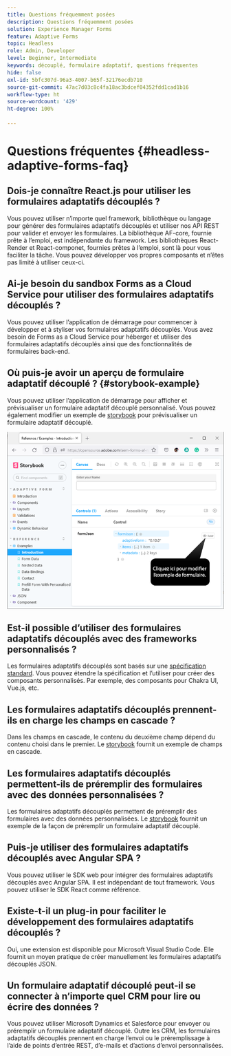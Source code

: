 ```yaml
---
title: Questions fréquemment posées
description: Questions fréquemment posées
solution: Experience Manager Forms
feature: Adaptive Forms
topic: Headless
role: Admin, Developer
level: Beginner, Intermediate
keywords: découplé, formulaire adaptatif, questions fréquentes
hide: false
exl-id: 5bfc307d-96a3-4007-b65f-32176ecdb710
source-git-commit: 47ac7d03c8c4fa18ac3bdcef04352fdd1cad1b16
workflow-type: ht
source-wordcount: '429'
ht-degree: 100%

---
```


# Questions fréquentes {#headless-adaptive-forms-faq}

## Dois-je connaître React.js pour utiliser les formulaires adaptatifs découplés ?

Vous pouvez utiliser n’importe quel framework, bibliothèque ou langage pour générer des formulaires adaptatifs découplés et utiliser nos API REST pour valider et envoyer les formulaires. La bibliothèque AF-core, fournie prête à l’emploi, est indépendante du framework. Les bibliothèques React-Render et React-componet, fournies prêtes à l’emploi, sont là pour vous faciliter la tâche. Vous pouvez développer vos propres composants et n’êtes pas limité à utiliser ceux-ci.

<!-- 
## Did Adobe release a new AEM Archetype for Headless adaptive forms?

You can use Archetype 37 with flag `includeFormsheadless` or later flag to create an AEM project with Headless adaptive forms functionality. 

-->

## Ai-je besoin du sandbox Forms as a Cloud Service pour utiliser des formulaires adaptatifs découplés ?

Vous pouvez utiliser l’application de démarrage pour commencer à développer et à styliser vos formulaires adaptatifs découplés. Vous avez besoin de Forms as a Cloud Service pour héberger et utiliser des formulaires adaptatifs découplés ainsi que des fonctionnalités de formulaires back-end.

<!-- ## Do I need an archetype project to develop Headless adaptive forms?

You can use the starter app to start developing and styling your Headless adaptive forms. Later on, you can use the 
archetype project to deploy the finished Headless adaptive forms and corresponding custom code, created using starter app, to Forms as a Cloud Service environment. The Forms as a Cloud Service environment helps you test and productionize the forms. -->

## Où puis-je avoir un aperçu de formulaire adaptatif découplé ? {#storybook-example}

Vous pouvez utiliser l’application de démarrage pour afficher et prévisualiser un formulaire adaptatif découplé personnalisé. Vous pouvez également modifier un exemple de [storybook](https://opensource.adobe.com/aem-forms-af-runtime/storybook/?path=/story/reference-examples--introduction) pour prévisualiser un formulaire adaptatif découplé.

![](/help/assets/storybook-example.png)

## Est-il possible d’utiliser des formulaires adaptatifs découplés avec des frameworks personnalisés ?

Les formulaires adaptatifs découplés sont basés sur une [spécification standard](/help/assets/Headless-Adaptive-Form-Specification.pdf). Vous pouvez étendre la spécification et l’utiliser pour créer des composants personnalisés. Par exemple, des composants pour Chakra UI, Vue.js, etc.

## Les formulaires adaptatifs découplés prennent-ils en charge les champs en cascade ?

Dans les champs en cascade, le contenu du deuxième champ dépend du contenu choisi dans le premier. Le [storybook](https://opensource.adobe.com/aem-forms-af-runtime/storybook/?path=/story/adaptive-form-dynamic-behaviour--options&amp;args=formJson.items[0].fieldType:drop-down;formJson.items[0].minimum:!undefined;formJson.items[0].maximum:!undefined;formJson.items[0].label.value:Choose+number+of+options;formJson.items[0].enum[0]:1;formJson.items[0].enum[1]:2;formJson.items[0].enum[2]:3;formJson.items[1].fieldType:drop-down) fournit un exemple de champs en cascade.

## Les formulaires adaptatifs découplés permettent-ils de préremplir des formulaires avec des données personnalisées ?

Les formulaires adaptatifs découplés permettent de préremplir des formulaires avec des données personnalisées. Le [storybook](https://opensource.adobe.com/aem-forms-af-runtime/storybook/?path=/story/reference-examples--prefill-form-with-personalised-data) fournit un exemple de la façon de préremplir un formulaire adaptatif découplé.

<!-- >
## Can I use existing Adaptive Forms editor to create a Headless adaptive form?

At this moment, you use the Adaptive Form Editor to specify the JSON structure and set submit action for the forms. Support for drag-and-drop components, applying rules using editor, and more editor-related options would be available later in the beta phase. Keep a watch on release notes.  -->

## Puis-je utiliser des formulaires adaptatifs découplés avec Angular SPA ?

Vous pouvez utiliser le SDK web pour intégrer des formulaires adaptatifs découplés avec Angular SPA. Il est indépendant de tout framework. Vous pouvez utiliser le SDK React comme référence.

<!-- ## Should the `-r prerelease` switch be used every time to start the AEM SDK instance or only for the first time?

During the limited release program, use the `-r prerelease` switch every time you start the AEM SDK instance. 

## What is AEM Forms add-on (.far file) and how to install it?

Adobe Experience Manager Forms as a Cloud Service feature archive provides tools to create Headless adaptive forms on the local development environment. To install the feature archive, see [Setup development environment](setup-development-environment.md).

<!-- 
## Where do one get the license.properties file from?

You do not require a license.properties file to run AEM Cloud Service SDK. 

-->

## Existe-t-il un plug-in pour faciliter le développement des formulaires adaptatifs découplés ?

Oui, une extension est disponible pour Microsoft Visual Studio Code. Elle fournit un moyen pratique de créer manuellement les formulaires adaptatifs découplés JSON. 

## Un formulaire adaptatif découplé peut-il se connecter à n’importe quel CRM pour lire ou écrire des données ?

Vous pouvez utiliser Microsoft Dynamics et Salesforce pour envoyer ou préremplir un formulaire adaptatif découplé. Outre les CRM, les formulaires adaptatifs découplés prennent en charge l’envoi ou le préremplissage à l’aide de points d’entrée REST, d’e-mails et d’actions d’envoi personnalisées.
